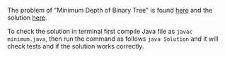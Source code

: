 The problem of "Minimum Depth of Binary Tree" is found [here](https://leetcode.com/problems/minimum-depth-of-binary-tree/description/) and the solution [here](https://github.com/aurimas13/Solutions-To-Problems/blob/main/LeetCode/Java%20Solutions/Minimum%20Depth%20of%20Binary%20Tree/minimum.java).

To check the solution in terminal first compile Java file as `javac minimum.java`, then run the command as follows `java Solution` and it will check tests and if the solution works correctly.